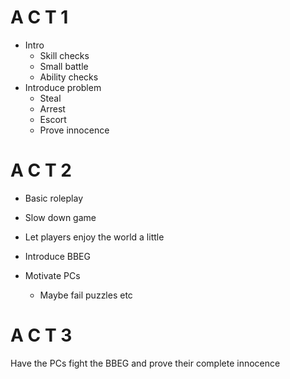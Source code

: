 # A C T 1
- Intro
	- Skill checks
	- Small battle
	- Ability checks
- Introduce problem
	- Steal
	- Arrest
	- Escort
	- Prove innocence

# A C T 2

* Basic roleplay
* Slow down game
* Let players enjoy the world a little
* Introduce BBEG

* Motivate PCs
	* Maybe fail puzzles etc

# A C T 3

Have the PCs fight the BBEG and prove their complete innocence

